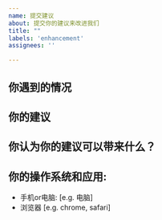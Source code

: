 ```yaml
---
name: 提交建议
about: 提交你的建议来改进我们
title: ""
labels: 'enhancement'
assignees: ''

---
```


## 你遇到的情况



## 你的建议



## 你认为你的建议可以带来什么？




## 你的操作系统和应用:
 - 手机or电脑: [e.g. 电脑]
 - 浏览器 [e.g. chrome, safari]

